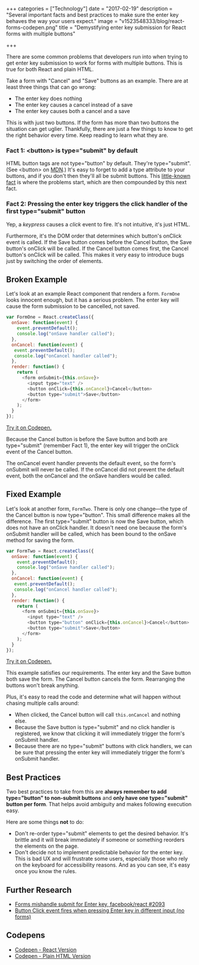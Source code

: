 +++
categories = ["Technology"]
date = "2017-02-19"
description = "Several important facts and best practices to make sure the enter key behaves the way your users expect."
image = "v1523548333/blog/react-forms-codepen.png"
title = "Demystifying enter key submission for React forms with multiple buttons"

+++

There are some common problems that developers run into when trying to get enter key submission to work for forms with multiple buttons. This is true for both React and plain HTML.

Take a form with "Cancel" and "Save" buttons as an example. There are at least three things that can go wrong:

- The enter key does nothing
- The enter key causes a cancel instead of a save
- The enter key causes both a cancel and a save

This is with just two buttons. If the form has more than two buttons the situation can get uglier. Thankfully, there are just a few things to know to get the right behavior every time. Keep reading to learn what they are.

### Fact 1: \<button\> is type="submit" by default

HTML button tags are not type="button" by default. They're type="submit". (See \<button\> on [MDN](https://developer.mozilla.org/en-US/docs/Web/HTML/Element/button).) It's easy to forget to add a type attribute to your buttons, and if you don't then they'll all be submit buttons. This [little-known fact](https://github.com/facebook/react/issues/2093#issuecomment-53494076) is where the problems start, which are then compounded by this next fact.

### Fact 2: Pressing the enter key triggers the click handler of the **first** type="submit" button

Yep, a *keypress* causes a *click* event to fire. It's not intuitive, it's just HTML.

Furthermore, it's the DOM order that determines which button's onClick event is called. If the Save button comes before the Cancel button, the Save button's onClick will be called. If the Cancel button comes first, the Cancel button's onClick will be called. This makes it very easy to introduce bugs just by switching the order of elements.

## Broken Example

Let's look at an example React component that renders a form. `FormOne` looks innocent enough, but it has a serious problem. The enter key will cause the form submission to be cancelled, not saved.

```javascript
var FormOne = React.createClass({
  onSave: function(event) {
    event.preventDefault();
    console.log("onSave handler called");
  },
  onCancel: function(event) {
   event.preventDefault();
   console.log("onCancel handler called");
  },
  render: function() {
    return (
      <form onSubmit={this.onSave}>
        <input type="text" />
        <button onClick={this.onCancel}>Cancel</button>
        <button type="submit">Save</button>
      </form>
    );
  }
});
```

[Try it on Codepen.](http://codepen.io/dzello/pen/wgLZYN)

Because the Cancel button is before the Save button and both are type="submit" (remember Fact 1), the enter key will trigger the onClick event of the Cancel button.

The onCancel event handler prevents the default event, so the form's onSubmit will never be called. If the onCancel did not prevent the default event, both the onCancel and the onSave handlers would be called.

## Fixed Example

Let's look at another form, `FormTwo`. There is only one change—the type of the Cancel button is now type="button". This small difference makes all the difference. The first type="submit" button is now the Save button, which does not have an onClick handler. It doesn't need one because the form's onSubmit handler will be called, which has been bound to the onSave method for saving the form.

```javascript
var FormTwo = React.createClass({
  onSave: function(event) {
    event.preventDefault();
    console.log("onSave handler called");
  },
  onCancel: function(event) {
   event.preventDefault();
   console.log("onCancel handler called");
  },
  render: function() {
    return (
      <form onSubmit={this.onSave}>
        <input type="text" />
        <button type="button" onClick={this.onCancel}>Cancel</button>
        <button type="submit">Save</button>
      </form>
    );
  }
});
```

[Try it on Codepen.](http://codepen.io/dzello/pen/wgLZYN)

This example satisfies our requirements. The enter key and the Save button both save the form. The Cancel button cancels the form. Rearranging the buttons won't break anything.

Plus, it's easy to read the code and determine what will happen without chasing multiple calls around:

- When clicked, the Cancel button will call `this.onCancel` and nothing else.
- Because the Save button is type="submit" and no click handler is registered, we know that clicking it will immediately trigger the form's onSubmit handler.
- Because there are no type="submit" buttons with click handlers, we can be sure that pressing the enter key will immediately trigger the form's onSubmit handler.


## Best Practices

Two best practices to take from this are **always remember to add type="button" to non-submit buttons** and **only have one type="submit" button per form**. That helps avoid ambiguity and makes following execution easy.

Here are some things **not** to do:

* Don't re-order type="submit" elements to get the desired behavior. It's brittle and it will break immediately if someone or something reorders the elements on the page.
* Don't decide not to implement predictable behavior for the enter key. This is bad UX and will frustrate some users, especially those who rely on the keyboard for accessibility reasons. And as you can see, it's easy once you know the rules.

## Further Research

- [Forms mishandle submit for Enter key, facebook/react #2093](https://github.com/facebook/react/issues/2093)
- [Button Click event fires when pressing Enter key in different input (no forms)](http://stackoverflow.com/questions/12325066/button-click-event-fires-when-pressing-enter-key-in-different-input-no-forms)

## Codepens

- [Codepen - React Version](http://codepen.io/dzello/pen/wgLZYN)
- [Codepen - Plain HTML Version](http://codepen.io/dzello/pen/LxwPQJ)
